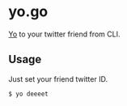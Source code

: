 yo.go
====

[Yo](http://www.justyo.co/) to your twitter friend from CLI.

## Usage

Just set your friend twitter ID.

```bash
$ yo deeeet
```



